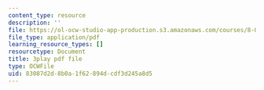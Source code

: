 ```yaml
---
content_type: resource
description: ''
file: https://ol-ocw-studio-app-production.s3.amazonaws.com/courses/8-01sc-classical-mechanics-fall-2016/83087d2d8b0a1f62894dcdf3d245a8d5_nfawe03nvAY.pdf
file_type: application/pdf
learning_resource_types: []
resourcetype: Document
title: 3play pdf file
type: OCWFile
uid: 83087d2d-8b0a-1f62-894d-cdf3d245a8d5
---
```

